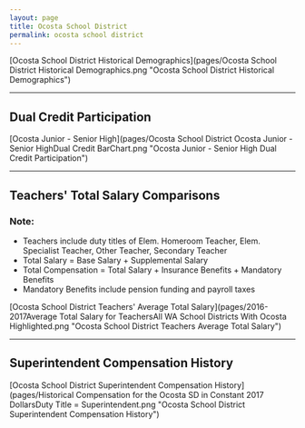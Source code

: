 ```yaml
---
layout: page
title: Ocosta School District
permalink: ocosta school district
---
```



[Ocosta School District Historical Demographics](pages/Ocosta School District Historical Demographics.png "Ocosta School District Historical Demographics")

___

## Dual Credit Participation

[Ocosta Junior - Senior High](pages/Ocosta School District Ocosta Junior - Senior HighDual Credit BarChart.png "Ocosta Junior - Senior High Dual Credit Participation")


___

## Teachers' Total Salary Comparisons
### Note:
- Teachers include duty titles of Elem. Homeroom Teacher, Elem. Specialist Teacher, Other Teacher, Secondary Teacher
- Total Salary = Base Salary + Supplemental Salary
- Total Compensation = Total Salary + Insurance Benefits + Mandatory Benefits
- Mandatory Benefits include pension funding and payroll taxes

[Ocosta School District Teachers' Average Total Salary](pages/2016-2017Average Total Salary for TeachersAll WA School Districts With Ocosta Highlighted.png "Ocosta School District Teachers Average Total Salary")


___

## Superintendent Compensation History

[Ocosta School District Superintendent Compensation History](pages/Historical Compensation for the Ocosta SD in Constant 2017 DollarsDuty Title = Superintendent.png "Ocosta School District Superintendent Compensation History")

